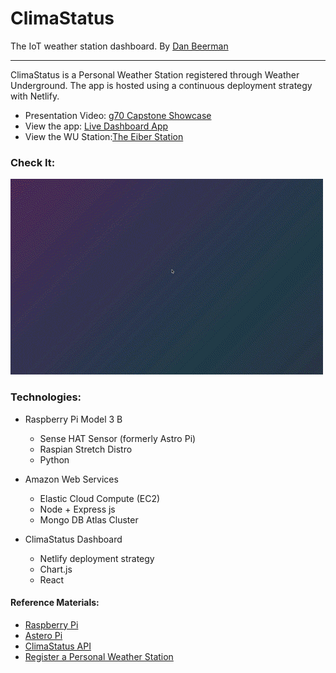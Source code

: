 # ClimaStatus
The IoT weather station dashboard. 
By [Dan Beerman](https://www.danbeerman.com)

---


ClimaStatus is a Personal Weather Station registered through Weather Underground. The app is hosted using a continuous deployment strategy with Netlify. 
- Presentation Video: [g70 Capstone Showcase](https://youtu.be/OQbGKI5RDhY)
- View the app: [Live Dashboard App](http://climastatus.netlify.com/)
- View the WU Station:[The Eiber Station](https://www.wunderground.com/personal-weather-station/dashboard?ID=KCODENVE579)

### Check It:

![Visual Aid](./climaStatus.gif)

### Technologies: 

  * Raspberry Pi Model 3 B
    - Sense HAT Sensor (formerly Astro Pi)
    - Raspian Stretch Distro
    - Python
    
  * Amazon Web Services
    - Elastic Cloud Compute (EC2)
    - Node + Express js
    - Mongo DB Atlas Cluster
    
  * ClimaStatus Dashboard
    - Netlify deployment strategy
    - Chart.js
    - React
    
    
    
 #### Reference Materials: 

- [Raspberry Pi](https://www.raspberrypi.org/)
- [Astero Pi](https://astro-pi.org/)
- [ClimaStatus API](https://github.com/lebeerman/ClimaStatus)
- [Register a Personal Weather Station](https://www.wunderground.com/personal-weather-station/)
